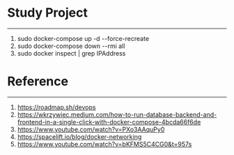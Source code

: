 # Study Project
---

1. sudo docker-compose up -d --force-recreate
2. sudo docker-compose down --rmi all
3. sudo docker inspect <container> | grep IPAddress

# Reference
---
1. https://roadmap.sh/devops
2. https://wkrzywiec.medium.com/how-to-run-database-backend-and-frontend-in-a-single-click-with-docker-compose-4bcda66f6de
3. https://www.youtube.com/watch?v=PXo3AAquPy0
4. https://spacelift.io/blog/docker-networking
5. https://www.youtube.com/watch?v=bKFMS5C4CG0&t=957s